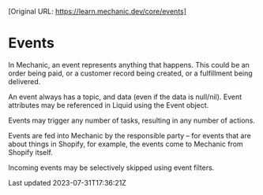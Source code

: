 [Original URL: https://learn.mechanic.dev/core/events]

# Events

In Mechanic, an event represents anything that happens. This could be an order being paid, or a customer record being created, or a fulfillment being delivered.

An event always has a topic, and data (even if the data is null/nil). Event attributes may be referenced in Liquid using the Event object.

Events may trigger any number of tasks, resulting in any number of actions.

Events are fed into Mechanic by the responsible party – for events that are about things in Shopify, for example, the events come to Mechanic from Shopify itself.

Incoming events may be selectively skipped using event filters.

Last updated 2023-07-31T17:36:21Z